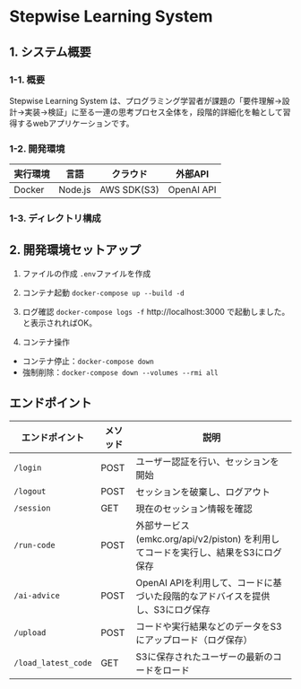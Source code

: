 # Stepwise Learning System
## 1. システム概要
### 1-1. 概要
Stepwise Learning System は、プログラミング学習者が課題の「要件理解→設計→実装→検証」に至る一連の思考プロセス全体を，段階的詳細化を軸として習得するwebアプリケーションです。

### 1-2. 開発環境
|実行環境|言語|クラウド|外部API|
|-|-|-|-|
|Docker|Node.js|AWS SDK(S3)|OpenAI API|

### 1-3. ディレクトリ構成

## 2. 開発環境セットアップ
1. ファイルの作成
`.env`ファイルを作成

2. コンテナ起動
`docker-compose up --build -d`

3. ログ確認
`docker-compose logs -f`
http://localhost:3000 で起動しました。と表示されればOK。

4. コンテナ操作
- コンテナ停止：`docker-compose down`
- 強制削除：`docker-compose down --volumes --rmi all`

## エンドポイント
| エンドポイント        | メソッド | 説明                |
|----------------------|----------|---------------------|
| `/login`         | POST      | ユーザー認証を行い、セッションを開始  |
| `/logout`     | POST      | セッションを破棄し、ログアウト   |
| `/session`         | GET     | 現在のセッション情報を確認  |
| `/run-code`     | POST      | 外部サービス (emkc.org/api/v2/piston) を利用してコードを実行し、結果をS3にログ保存  |
| `/ai-advice`     | POST   | OpenAI APIを利用して、コードに基づいた段階的なアドバイスを提供し、S3にログ保存  |
|`/upload`|POST|コードや実行結果などのデータをS3にアップロード（ログ保存）|
|`/load_latest_code`|GET|S3に保存されたユーザーの最新のコードをロード|